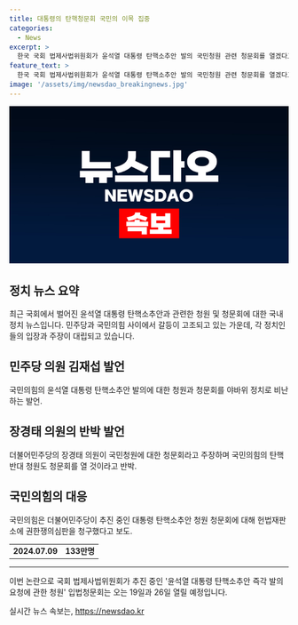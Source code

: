 ```yaml
---
title: 대통령의 탄핵청문회 국민의 이목 집중
categories:
  - News
excerpt: >
  한국 국회 법제사법위원회가 윤석열 대통령 탄핵소추안 발의 국민청원 관련 청문회를 열겠다고 밝히면서 여·야 간 대립이 심화되고 있다. 국민의힘은 야바위 정치를 주장하고 있는 반면, 민주당은 국민의 요구에 맞게 행동했다고 주장하고 있다. 윤 대통령 탄핵소추안 발의 요청 관련 국회 국민동의청원은 133만 명을 돌파했으며, 이에 대한 청문회는 19일과 26일에 열릴 예정이다. 국민의힘은 이에 대해 헌법재판소에 권한쟁의심판을 청구했다. 
feature_text: >
  한국 국회 법제사법위원회가 윤석열 대통령 탄핵소추안 발의 국민청원 관련 청문회를 열겠다고 밝히면서 여·야 간 대립이 심화되고 있다. 국민의힘은 야바위 정치를 주장하고 있는 반면, 민주당은 국민의 요구에 맞게 행동했다고 주장하고 있다. 윤 대통령 탄핵소추안 발의 요청 관련 국회 국민동의청원은 133만 명을 돌파했으며, 이에 대한 청문회는 19일과 26일에 열릴 예정이다. 국민의힘은 이에 대해 헌법재판소에 권한쟁의심판을 청구했다. 
image: '/assets/img/newsdao_breakingnews.jpg'
---
```


<p><img src="/assets/img/newsdao_breakingnews.jpg" alt="pcversion 속보" /></p>

<h2 data-ke-size="size26">정치 뉴스 요약</h2>

<p data-ke-size="size16">최근 국회에서 벌어진 윤석열 대통령 탄핵소추안과 관련한 청원 및 청문회에 대한 국내 정치 뉴스입니다. 민주당과 국민의힘 사이에서 갈등이 고조되고 있는 가운데, 각 정치인들의 입장과 주장이 대립되고 있습니다.</p>

<h2 data-ke-size="size24">민주당 의원 김재섭 발언</h2>

<p data-ke-size="size16">국민의힘의 윤석열 대통령 탄핵소추안 발의에 대한 청원과 청문회를 야바위 정치로 비난하는 발언.</p>

<h2 data-ke-size="size24">장경태 의원의 반박 발언</h2>

<p data-ke-size="size16">더불어민주당의 장경태 의원이 국민청원에 대한 청문회라고 주장하며 국민의힘의 탄핵 반대 청원도 청문회를 열 것이라고 반박.</p>

<h2 data-ke-size="size24">국민의힘의 대응</h2>

<p data-ke-size="size16">국민의힘은 더불어민주당이 추진 중인 대통령 탄핵소추안 청원 청문회에 대해 헌법재판소에 권한쟁의심판을 청구했다고 보도.</p>

<table>
    <tr>
        <td style="text-align: center; height: 17px;"><b>2024.07.09</b></td>
        <td style="text-align: center; height: 17px;"><b>133만명</b></td>
    </tr>
</table>

<hr>

<p data-ke-size="size16">이번 논란으로 국회 법제사법위원회가 추진 중인 '윤석열 대통령 탄핵소추안 즉각 발의 요청에 관한 청원' 입법청문회는 오는 19일과 26일 열릴 예정입니다.</p>
실시간 뉴스 속보는, <a href="https://newsdao.kr" rel="dofollow">https://newsdao.kr</a>


